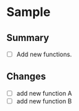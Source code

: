 # Sample

## Summary

- [ ] Add new functions.

## Changes

- [ ] add new function A
- [ ] add new function B
